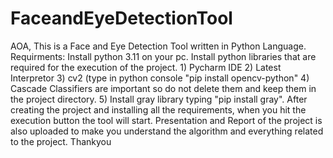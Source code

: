 # FaceandEyeDetectionTool
AOA, This is a Face and Eye Detection Tool written in Python Language. 
Requirments:
  Install python 3.11 on your pc.
  Install python libraries that are required for the execution of the project.
              1) Pycharm IDE
              2) Latest Interpretor
              3) cv2 (type in python console "pip install opencv-python"
              4) Cascade Classifiers are important so do not delete them and keep them in the project directory.
              5) Install gray library typing "pip install gray".
After creating the project and installing all the requirements, when you hit the execution button the tool will start.
Presentation and Report of the project is also uploaded to make you understand the algorithm and everything related to the project. Thankyou
